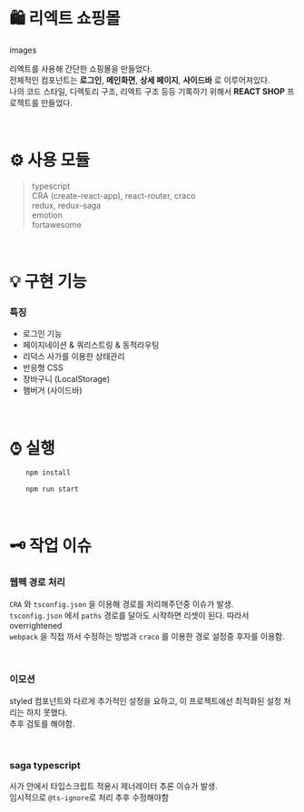 # 🛍️ 리엑트 쇼핑몰

images

리엑트를 사용해 간단한 쇼핑몰을 만들었다.  
전체적인 컴포넌트는 **로그인**, **메인화면**, **상세 페이지**, **사이드바** 로 이루어져있다.  
나의 코드 스타일, 디렉토리 구조, 리엑트 구조 등등 기록하기 위해서 **REACT SHOP** 프로젝트를 만들었다.

<br/>

# ⚙️ 사용 모듈

> typescript  
> CRA (create-react-app), react-router, craco  
> redux, redux-saga  
> emotion  
> fortawesome

<br/>

# 💡 구현 기능

### 특징

- 로그인 기능
- 페이지네이션 & 쿼리스트링 & 동적라우팅
- 리덕스 사가를 이용한 상태관리
- 반응형 CSS
- 장바구니 (LocalStorage)
- 햄버거 (사이드바)

<br/>

# ⌚︎ 실행

```bash
    npm install
```

```bash
    npm run start
```

<br/>

# 🗝 작업 이슈

### 웹펙 경로 처리

`CRA` 와 `tsconfig.json` 을 이용해 경로를 처리해주던중 이슈가 발생.  
`tsconfig.json` 에서 `paths` 경로를 달아도 시작하면 리셋이 된다. 따라서 overrightened  
`webpack` 을 직접 까서 수정하는 방법과 `craco` 를 이용한 경로 설정중 후자를 이용함.

<br/>

### 이모션

styled 컴포넌트와 다르게 추가적인 설정을 요하고, 이 프로젝트에선 최적화된 설정 처리는 하지 못했다.  
추후 검토를 해야함.

<br/>

### saga typescript

사가 안에서 타입스크립트 적용시 제너레이터 추론 이슈가 발생.  
임시적으로 `@ts-ignore`로 처리 추후 수정해야함

<br/>
